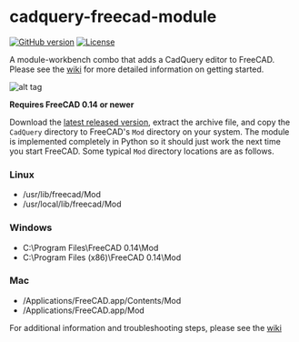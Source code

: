 cadquery-freecad-module
=======================
[![GitHub version](https://badge.fury.io/gh/jmwright%2Fcadquery-freecad-module.svg)](https://github.com/jmwright/cadquery-freecad-module/releases/tag/v0.1.8)
[![License](https://img.shields.io/badge/license-LGPL-lightgrey.svg)](https://github.com/jmwright/cadquery-freecad-module/blob/master/LICENSE)

A module-workbench combo that adds a CadQuery editor to FreeCAD. Please see the [wiki](https://github.com/jmwright/cadquery-freecad-module/wiki) for more detailed information on getting started.

![alt tag](https://cloud.githubusercontent.com/assets/1015439/7115894/b17536c0-e1ba-11e4-9316-ac66e4e706d9.png)

**Requires FreeCAD 0.14 or newer**

Download the [latest released version](https://github.com/jmwright/cadquery-freecad-module/releases/tag/v0.1.8), extract the archive file, and copy the `CadQuery` directory to FreeCAD's `Mod` directory on your system. The module is implemented completely in Python so it should just work the next time you start FreeCAD. Some typical `Mod` directory locations are as follows.

### Linux
* /usr/lib/freecad/Mod
* /usr/local/lib/freecad/Mod

### Windows
* C:\Program Files\FreeCAD 0.14\Mod
* C:\Program Files (x86)\FreeCAD 0.14\Mod

### Mac
* /Applications/FreeCAD.app/Contents/Mod
* /Applications/FreeCAD.app/Mod

For additional information and troubleshooting steps, please see the [wiki](https://github.com/jmwright/cadquery-freecad-module/wiki)
